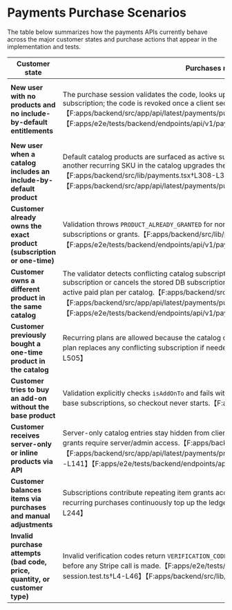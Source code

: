 # Payments Purchase Scenarios

The table below summarizes how the payments APIs currently behave across the major customer states and purchase actions that appear in the implementation and tests.

| Customer state | Purchases recurring price | Purchases one-time price | Attempts duplicate of same product | Switches to different product in same catalog | Uses test-mode or direct API grant |
| --- | --- | --- | --- | --- | --- |
| **New user with no products and no include-by-default entitlements** | The purchase session validates the code, looks up the requested price, and creates a Stripe subscription; the code is revoked once a client secret is returned.【F:apps/backend/src/app/api/latest/payments/purchases/purchase-session/route.tsx†L29-L168】【F:apps/e2e/tests/backend/endpoints/api/v1/payments/purchase-session.test.ts†L48-L61】 | One-time prices create a PaymentIntent with automatic payment methods, allow stackable quantities when configured, and immediately return the client secret.【F:apps/backend/src/app/api/latest/payments/purchases/purchase-session/route.tsx†L102-L127】【F:apps/e2e/tests/backend/endpoints/api/v1/payments/purchase-session.test.ts†L63-L109】 | Because the customer has no previous records, the purchase is granted and recorded; stackability is enforced so non-stackable products still require quantity 1.【F:apps/backend/src/lib/payments.tsx†L445-L447】【F:apps/e2e/tests/backend/endpoints/api/v1/payments/purchase-session.test.ts†L282-L299】 | Switching to a different product in an empty catalog simply provisions the new subscription after conflict checks pass, producing another client secret.【F:apps/backend/src/lib/payments.tsx†L493-L505】【F:apps/e2e/tests/backend/endpoints/api/v1/payments/purchase-session.test.ts†L600-L666】 | Server-side grants can provision inline products without prior configuration, exposing them in listings for privileged callers.【F:apps/backend/src/lib/payments.tsx†L21-L69】【F:apps/e2e/tests/backend/endpoints/api/v1/payments/products.test.ts†L355-L414】 |
| **New user when a catalog includes an include-by-default product** | Default catalog products are surfaced as active subscriptions before any purchase, but buying another recurring SKU in the catalog upgrades the existing Stripe subscription in-place.【F:apps/backend/src/lib/payments.tsx†L308-L331】【F:apps/backend/src/app/api/latest/payments/purchases/purchase-session/route.tsx†L49-L88】 | One-time products in the same catalog can be added alongside defaults because they do not conflict and simply mint a payment intent.【F:apps/backend/src/lib/payments.tsx†L493-L505】【F:apps/backend/src/app/api/latest/payments/purchases/purchase-session/route.tsx†L102-L127】 | Re-purchasing an include-by-default entry is blocked by the ProductAlreadyGranted guard since it is treated as an owned non-stackable product.【F:apps/backend/src/lib/payments.tsx†L465-L472】 | Upgrading to a priced product inside the catalog updates the Stripe subscription item for the active catalog entry, replacing the default.【F:apps/backend/src/app/api/latest/payments/purchases/purchase-session/route.tsx†L49-L88】 | API grants can still create additional stackable products, while default entitlements remain virtual subscriptions in listings.【F:apps/backend/src/lib/payments.tsx†L308-L349】【F:apps/backend/src/app/api/latest/payments/products/[customer_type]/[customer_id]/route.ts†L29-L82】 |
| **Customer already owns the exact product (subscription or one-time)** | Validation throws `PRODUCT_ALREADY_GRANTED` for non-stackable products, preventing duplicate subscriptions or grants.【F:apps/backend/src/lib/payments.tsx†L465-L472】【F:apps/e2e/tests/backend/endpoints/api/v1/payments/products.test.ts†L228-L284】 | Subsequent one-time purchases are also blocked because existing `one_time_purchase` rows trigger the same guard.【F:apps/backend/src/lib/payments.tsx†L465-L472】【F:apps/e2e/tests/backend/endpoints/api/v1/payments/purchase-session.test.ts†L770-L838】 | Duplicate server grants return the same `PRODUCT_ALREADY_GRANTED` error, aligning API and checkout behavior.【F:apps/backend/src/lib/payments.tsx†L465-L472】【F:apps/e2e/tests/backend/endpoints/api/v1/payments/products.test.ts†L228-L284】 | Attempting to “switch” to the same SKU simply fails the duplication checks, so the existing entitlement remains untouched.【F:apps/backend/src/lib/payments.tsx†L465-L472】 | Test-mode purchases respect persisted grants and will raise the duplication error even when the prior purchase was simulated.【F:apps/e2e/tests/backend/endpoints/api/v1/payments/purchase-session.test.ts†L770-L838】 |
| **Customer owns a different product in the same catalog** | The validator detects conflicting catalog subscriptions and either updates the existing Stripe subscription or cancels the stored DB subscription before creating the new one, ensuring a single active paid plan per catalog.【F:apps/backend/src/lib/payments.tsx†L493-L505】【F:apps/backend/src/app/api/latest/payments/purchases/purchase-session/route.tsx†L49-L100】【F:apps/e2e/tests/backend/endpoints/api/v1/payments/purchase-session.test.ts†L561-L767】 | One-time prices with no interval bypass catalog conflicts and proceed, so a user can hold a recurring plan plus catalog-specific lifetime add-ons.【F:apps/backend/src/lib/payments.tsx†L493-L505】【F:apps/e2e/tests/backend/endpoints/api/v1/payments/purchase-session.test.ts†L200-L238】 | Re-purchasing an equivalent plan through the API is prevented for non-stackable products, matching the checkout enforcement.【F:apps/backend/src/lib/payments.tsx†L465-L472】【F:apps/e2e/tests/backend/endpoints/api/v1/payments/products.test.ts†L228-L284】 | Switching plans triggers Stripe item updates when the old subscription has a Stripe ID, or DB cancellations for test-mode records, before issuing a new client secret.【F:apps/backend/src/app/api/latest/payments/purchases/purchase-session/route.tsx†L49-L100】【F:apps/e2e/tests/backend/endpoints/api/v1/payments/purchase-session.test.ts†L561-L767】 | Test-mode upgrades within the same catalog cancel the simulated DB subscription so the subsequent live purchase can succeed.【F:apps/e2e/tests/backend/endpoints/api/v1/payments/purchase-session.test.ts†L668-L767】 |
| **Customer previously bought a one-time product in the catalog** | Recurring plans are allowed because the catalog conflict only applies to active subscriptions; the new plan replaces any conflicting subscription if needed.【F:apps/backend/src/lib/payments.tsx†L493-L505】 | Additional one-time SKUs in that catalog are rejected with a 400 “one-time purchase in this product catalog” message to prevent stacking mutually exclusive lifetime grants.【F:apps/backend/src/lib/payments.tsx†L482-L490】【F:apps/e2e/tests/backend/endpoints/api/v1/payments/purchase-session.test.ts†L840-L905】 | Attempting to grant another one-time product through the API yields the same catalog-level rejection, keeping catalog entitlements exclusive.【F:apps/backend/src/lib/payments.tsx†L482-L490】 | Moving to a subscription still works because conflicts are handled at purchase time; the catalog retains only the latest active plan.【F:apps/backend/src/lib/payments.tsx†L493-L505】 | Test-mode purchases persist one-time grants, so later live runs see the catalog conflict and fail with the same error code.【F:apps/e2e/tests/backend/endpoints/api/v1/payments/purchase-session.test.ts†L840-L905】 |
| **Customer tries to buy an add-on without the base product** | Validation explicitly checks `isAddOnTo` and fails with a 400 if the customer lacks any of the required base subscriptions, so checkout never starts.【F:apps/backend/src/lib/payments.tsx†L474-L477】 | Stand-alone add-on one-time prices are blocked by the same guard until the prerequisite subscription exists.【F:apps/backend/src/lib/payments.tsx†L474-L477】 | API grants enforce the relationship too, returning the same status error when the dependency is missing.【F:apps/backend/src/lib/payments.tsx†L474-L477】 | Catalog switching is irrelevant because the add-on cannot be applied without satisfying the prerequisite, leaving existing plans untouched.【F:apps/backend/src/lib/payments.tsx†L474-L477】 | Test-mode grants respect the dependency and surface the same error path before any item quantities are adjusted.【F:apps/backend/src/lib/payments.tsx†L474-L477】 |
| **Customer receives server-only or inline products via API** | Server-only catalog entries stay hidden from client listings but remain visible to server callers, and grants require server/admin access.【F:apps/backend/src/lib/payments.tsx†L41-L44】【F:apps/backend/src/app/api/latest/payments/products/[customer_type]/[customer_id]/route.ts†L84-L141】【F:apps/e2e/tests/backend/endpoints/api/v1/payments/products.test.ts†L136-L224】 | Inline one-time prices issued through the API create ledger entries without configuration, and clients still only see non-server-only products.【F:apps/backend/src/lib/payments.tsx†L45-L69】【F:apps/e2e/tests/backend/endpoints/api/v1/payments/products.test.ts†L355-L414】 | Attempting to re-grant non-stackable inline products immediately returns the duplication error so inventory stays single-tenant.【F:apps/backend/src/lib/payments.tsx†L465-L472】【F:apps/e2e/tests/backend/endpoints/api/v1/payments/products.test.ts†L228-L284】 | Server-only products never appear in client catalogs, so “switching” via the UI is impossible; admins must revoke then re-grant as needed.【F:apps/backend/src/app/api/latest/payments/products/[customer_type]/[customer_id]/route.ts†L29-L82】【F:apps/e2e/tests/backend/endpoints/api/v1/payments/products.test.ts†L136-L224】 | Test-mode is not required—the API grant path inserts subscription or one-time rows directly and immediately updates listings.【F:apps/backend/src/lib/payments.tsx†L620-L700】【F:apps/e2e/tests/backend/endpoints/api/v1/payments/products.test.ts†L61-L352】 |
| **Customer balances items via purchases and manual adjustments** | Subscriptions contribute repeating item grants according to their intervals and expiration policies, so recurring purchases continuously top up the ledger.【F:apps/backend/src/lib/payments.tsx†L145-L244】 | One-time purchases add permanent item grants when included items have no expiry, stacking with manual adjustments.【F:apps/backend/src/lib/payments.tsx†L171-L204】【F:apps/e2e/tests/backend/endpoints/api/v1/payments/items.test.ts†L168-L255】 | Manual decrements are validated against the computed ledger balance, yielding insufficient quantity errors when the balance would go negative unless `allow_negative` is true.【F:apps/backend/src/lib/payments.tsx†L79-L143】【F:apps/e2e/tests/backend/endpoints/api/v1/payments/items.test.ts†L297-L436】 | Switching catalog products updates which subscriptions feed the ledger, while expired adjustments automatically drop out of the balance.【F:apps/backend/src/lib/payments.tsx†L191-L243】【F:apps/e2e/tests/backend/endpoints/api/v1/payments/items.test.ts†L210-L224】 | Test-mode subscriptions that include items immediately increment balances, and stackable quantities multiply the granted amount for the duration of the simulated subscription.【F:apps/e2e/tests/backend/endpoints/api/v1/payments/purchase-session.test.ts†L367-L559】 |
| **Invalid purchase attempts (bad code, price, quantity, or customer type)** | Invalid verification codes return `VERIFICATION_CODE_NOT_FOUND`, and wrong price IDs raise 400 errors before any Stripe call is made.【F:apps/e2e/tests/backend/endpoints/api/v1/payments/purchase-session.test.ts†L4-L46】【F:apps/backend/src/lib/payments.tsx†L438-L443】 | Non-stackable products reject quantities greater than one both in checkout and test-mode flows.【F:apps/backend/src/lib/payments.tsx†L445-L447】【F:apps/e2e/tests/backend/endpoints/api/v1/payments/purchase-session.test.ts†L111-L299】 | Granting products to customers of the wrong type triggers explicit mismatch errors for both products and items.【F:apps/backend/src/lib/payments.tsx†L465-L477】【F:apps/e2e/tests/backend/endpoints/api/v1/payments/products.test.ts†L438-L527】【F:apps/e2e/tests/backend/endpoints/api/v1/payments/items.test.ts†L102-L138】 | Switching is disallowed because the session never reaches subscription mutation when validation fails; errors are returned immediately to the caller.【F:apps/backend/src/app/api/latest/payments/purchases/purchase-session/route.tsx†L29-L47】 | Test-mode endpoints share the same validation: disabled test mode yields 403, invalid codes return 404, and quantity/price errors mirror live behavior.【F:apps/e2e/tests/backend/endpoints/api/v1/payments/purchase-session.test.ts†L351-L486】 |

